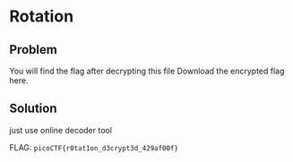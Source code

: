 # Rotation

## Problem

You will find the flag after decrypting this file Download the encrypted flag here.

## Solution

just use online decoder tool

FLAG: `picoCTF{r0tat1on_d3crypt3d_429af00f}`
